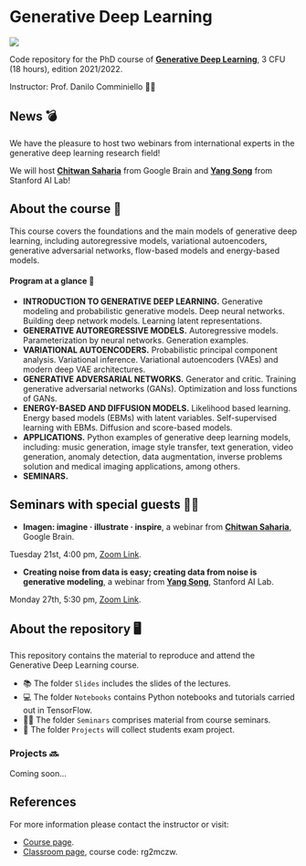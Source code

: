 # Generative Deep Learning
![](https://img.shields.io/badge/TensorFlow%20Faculty%20Award-2021%20Winner-orange.svg)

Code repository for the PhD course of [**Generative Deep Learning**](https://danilocomminiello.site.uniroma1.it/teaching/gdl), 3 CFU (18 hours), edition 2021/2022.

Instructor: Prof. Danilo Comminiello :man_teacher:

## News 💣
We have the pleasure to host two webinars from international experts in the generative deep learning research field!

We will host **[Chitwan Saharia](https://chitwansaharia.github.io/)** from Google Brain and **[Yang Song](https://yang-song.github.io/)** from Stanford AI Lab!

## About the course :dart:

This course covers the foundations and the main models of generative deep learning, including autoregressive models, variational autoencoders, generative adversarial networks, flow-based models and energy-based models.

#### Program at a glance :page_with_curl:

* **INTRODUCTION TO GENERATIVE DEEP LEARNING.** Generative modeling and probabilistic generative models. Deep neural networks. Building deep network models. Learning latent representations.
* **GENERATIVE AUTOREGRESSIVE MODELS.** Autoregressive models. Parameterization by neural networks. Generation examples.
* **VARIATIONAL AUTOENCODERS.** Probabilistic principal component analysis. Variational inference. Variational autoencoders (VAEs) and modern deep VAE architectures.
* **GENERATIVE ADVERSARIAL NETWORKS.** Generator and critic. Training generative adversarial networks (GANs). Optimization and loss functions of GANs.
* **ENERGY-BASED AND DIFFUSION MODELS.** Likelihood based learning. Energy based models (EBMs) with latent variables. Self-supervised learning with EBMs. Diffusion and score-based models.
* **APPLICATIONS.** Python examples of generative deep learning models, including: music generation, image style transfer, text generation, video generation, anomaly detection, data augmentation, inverse problems solution and medical imaging applications, among others.
* **SEMINARS.**

## Seminars with special guests :technologist:

* **Imagen: imagine · illustrate · inspire**, a webinar from **[Chitwan Saharia](https://chitwansaharia.github.io/)**, Google Brain.

Tuesday 21st, 4:00 pm, [Zoom Link](https://uniroma1.zoom.us/j/86596351314?pwd=T0pja1RKLzFTd2ZabWN0TS9yN2tMQT09).

* **Creating noise from data is easy; creating data from noise is generative modeling**, a webinar from **[Yang Song](https://yang-song.github.io/)**, Stanford AI Lab.

Monday 27th, 5:30 pm, [Zoom Link](https://uniroma1.zoom.us/j/86596351314?pwd=T0pja1RKLzFTd2ZabWN0TS9yN2tMQT09).




## About the repository :desktop_computer:

This repository contains the material to reproduce and attend the Generative Deep Learning course.
* :books: The folder `Slides` includes the slides of the lectures.
* :computer: The folder `Notebooks` contains Python notebooks and tutorials carried out in TensorFlow.
* :office_worker: The folder `Seminars` comprises material from course seminars.
* :busts_in_silhouette: The folder `Projects` will collect students exam project.

### Projects :soon:

Coming soon...

## References

For more information please contact the instructor or visit:
* [Course page](https://danilocomminiello.site.uniroma1.it/teaching/gdl).
* [Classroom page](https://classroom.google.com/u/0/c/NDIyNzY2MjYxNDY5), course code: rg2mczw.
